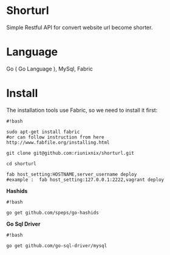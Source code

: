 # Shorturl
Simple Restful API for convert website url become shorter.

# Language 
Go ( Go Language ), MySql, Fabric

# Install
The installation tools use Fabric, so we need to install it first:

```
#!bash

sudo apt-get install fabric
#or can follow instruction from here http://www.fabfile.org/installing.html

git clone git@github.com:riunixnix/shorturl.git

cd shorturl

fab host_setting:HOSTNAME,server_username deploy
#example :  fab host_setting:127.0.0.1:2222,vagrant deploy
```


**Hashids**

```
#!bash

go get github.com/speps/go-hashids
```
**Go Sql Driver**

```
#!bash

go get github.com/go-sql-driver/mysql
```